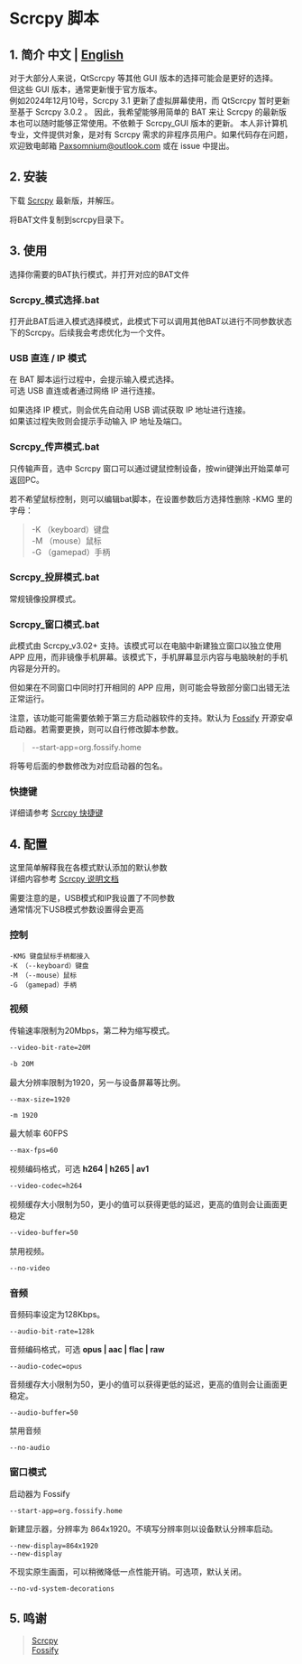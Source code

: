 # Scrcpy 脚本 
## 1. 简介 中文 | [English](README_EN.md)
对于大部分人来说，QtScrcpy 等其他 GUI 版本的选择可能会是更好的选择。\
但这些 GUI 版本，通常更新慢于官方版本。\
例如2024年12月10号，Scrcpy 3.1 更新了虚拟屏幕使用，而 QtScrcpy 暂时更新至基于 Scrcpy 3.0.2 。
因此，我希望能够用简单的 BAT 来让 Scrcpy 的最新版本也可以随时能够正常使用。不依赖于 Scrcpy_GUI 版本的更新。
本人非计算机专业，文件提供对象，是对有 Scrcpy 需求的非程序员用户。如果代码存在问题，欢迎致电邮箱 Paxsomnium@outlook.com 或在 issue 中提出。

## 2. 安装
下载 [Scrcpy](https://github.com/Genymobile/scrcpy) 最新版，并解压。

将BAT文件复制到scrcpy目录下。


## 3. 使用

选择你需要的BAT执行模式，并打开对应的BAT文件

### Scrcpy_模式选择.bat
打开此BAT后进入模式选择模式，此模式下可以调用其他BAT以进行不同参数状态下的Scrcpy。后续我会考虑优化为一个文件。

### USB 直连 / IP 模式
在 BAT 脚本运行过程中，会提示输入模式选择。 \
可选 USB 直连或者通过网络 IP 进行连接。

如果选择 IP 模式，则会优先自动用 USB 调试获取 IP 地址进行连接。\
如果该过程失败则会提示手动输入 IP 地址及端口。

### Scrcpy_传声模式.bat
只传输声音，选中 Scrcpy 窗口可以通过键鼠控制设备，按win键弹出开始菜单可返回PC。

若不希望鼠标控制，则可以编辑bat脚本，在设置参数后方选择性删除 -KMG 里的字母：
>-K （keyboard）键盘 \
>-M （mouse）鼠标 \
>-G （gamepad）手柄

### Scrcpy_投屏模式.bat

常规镜像投屏模式。

### Scrcpy_窗口模式.bat

此模式由 Scrcpy_v3.02+ 支持。该模式可以在电脑中新建独立窗口以独立使用 APP 应用，而非镜像手机屏幕。该模式下，手机屏幕显示内容与电脑映射的手机内容是分开的。

但如果在不同窗口中同时打开相同的 APP 应用，则可能会导致部分窗口出错无法正常运行。

注意，该功能可能需要依赖于第三方启动器软件的支持。默认为 [Fossify](https://github.com/FossifyOrg/Launcher) 开源安卓启动器。若需要更换，则可以自行修改脚本参数。

>--start-app=org.fossify.home

将等号后面的参数修改为对应启动器的包名。

### 快捷键

详细请参考 [Scrcpy 快捷键](https://github.com/Genymobile/scrcpy/blob/master/doc/shortcuts.md)

## 4. 配置

这里简单解释我在各模式默认添加的默认参数 \
详细内容参考 [Scrcpy 说明文档](https://github.com/Genymobile/scrcpy/tree/master/doc)

需要注意的是，USB模式和IP我设置了不同参数 \
通常情况下USB模式参数设置得会更高

### 控制
```
-KMG 键盘鼠标手柄都接入
-K （--keyboard）键盘
-M （--mouse）鼠标
-G （gamepad）手柄
```

### 视频
传输速率限制为20Mbps，第二种为缩写模式。
```bash
--video-bit-rate=20M
```
```bash
-b 20M
```
最大分辨率限制为1920，另一与设备屏幕等比例。
```bash
--max-size=1920
```
```
-m 1920
```
最大帧率 60FPS
```bash
--max-fps=60
```
视频编码格式，可选 **h264 | h265 | av1**
```bash
--video-codec=h264
```
视频缓存大小限制为50，更小的值可以获得更低的延迟，更高的值则会让画面更稳定
```bash
--video-buffer=50
```
禁用视频。
```bash
--no-video
```

### 音频
音频码率设定为128Kbps。
```
--audio-bit-rate=128k 
```
音频编码格式，可选 **opus | aac | flac | raw**
```
--audio-codec=opus
```
音频缓存大小限制为50，更小的值可以获得更低的延迟，更高的值则会让画面更稳定。
```
--audio-buffer=50
```
禁用音频
```
--no-audio
```

### 窗口模式

启动器为 Fossify
```
--start-app=org.fossify.home
```
新建显示器，分辨率为 864x1920。不填写分辨率则以设备默认分辨率启动。
```
--new-display=864x1920
--new-display
```
不现实原生画面，可以稍微降低一点性能开销。可选项，默认关闭。
```
--no-vd-system-decorations
```

## 5. 鸣谢
>[Scrcpy](https://github.com/Genymobile/scrcpy) \
>[Fossify](https://github.com/FossifyOrg/Launcher)
